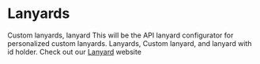 # Lanyards
Custom lanyards, lanyard
This will be the API lanyard configurator for personalized custom lanyards. 
Lanyards, Custom lanyard, and lanyard with id holder.
Check out our <a href="https://thepromotionking.com/" target="_blank">Lanyard</a> website
